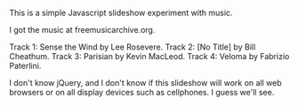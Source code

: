 This is a simple Javascript slideshow experiment with music.

I got the music at freemusicarchive.org.

Track 1: Sense the Wind by Lee Rosevere.
Track 2: [No Title] by Bill Cheathum.
Track 3: Parisian by Kevin MacLeod.
Track 4: Veloma by Fabrizio Paterlini.

I don't know jQuery, and I don't know if this slideshow will work on all web browsers or on all display devices such as cellphones. I guess we'll see.
